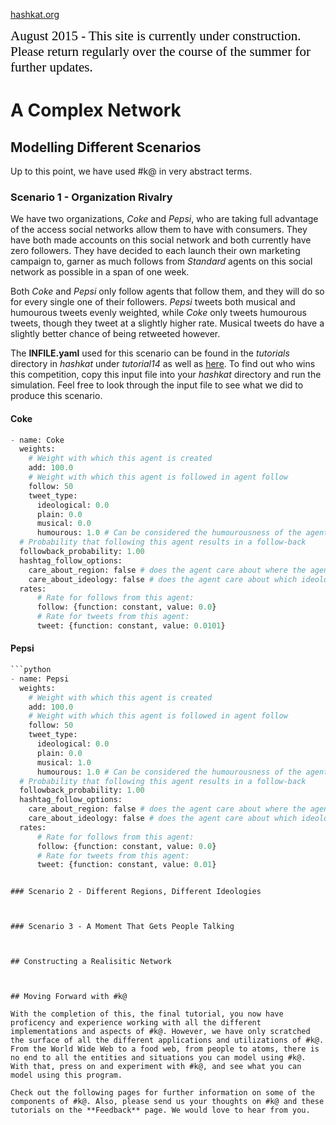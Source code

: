 [hashkat.org](http://hashkat.org)

<span style="color:black; font-family:Georgia; font-size:1.5em;">August 2015 - This site is currently under construction. Please return regularly over the course of the summer for further updates. </span>

# A Complex Network

## Modelling Different Scenarios

Up to this point, we have used #k@ in very abstract terms. 

### Scenario 1 - Organization Rivalry

We have two organizations, *Coke* and *Pepsi*, who are taking full advantage of the access social networks allow them to have with consumers. They have both made accounts on this social network and both currently have zero followers. They have decided to each launch their own marketing campaign to,  garner as much follows from *Standard* agents on this social network as possible in a span of one week.

Both *Coke* and *Pepsi* only follow agents that follow them, and they will do so for every single one of their followers. *Pepsi* tweets both musical and humourous tweets evenly weighted, while *Coke* only tweets humourous tweets, though they tweet at a slightly higher rate. Musical tweets do have a slightly better chance of being retweeted however.

The **INFILE.yaml** used for this scenario can be found in the *tutorials* directory in *hashkat* under *tutorial14* as well as [here](). To find out who wins this competition, copy this input file into your *hashkat* directory and run the simulation. Feel free to look through the input file to see what we did to produce this scenario.

#### Coke

```python
- name: Coke
  weights:
    # Weight with which this agent is created
    add: 100.0
    # Weight with which this agent is followed in agent follow
    follow: 50
    tweet_type:
      ideological: 0.0
      plain: 0.0
      musical: 0.0
      humourous: 1.0 # Can be considered the humourousness of the agent type
  # Probability that following this agent results in a follow-back
  followback_probability: 1.00
  hashtag_follow_options:
    care_about_region: false # does the agent care about where the agent they will follow is from?
    care_about_ideology: false # does the agent care about which ideology the agent has?
  rates:
      # Rate for follows from this agent:
      follow: {function: constant, value: 0.0}
      # Rate for tweets from this agent:
      tweet: {function: constant, value: 0.0101}
```

#### Pepsi

```python
```python
- name: Pepsi
  weights:
    # Weight with which this agent is created
    add: 100.0
    # Weight with which this agent is followed in agent follow
    follow: 50
    tweet_type:
      ideological: 0.0
      plain: 0.0
      musical: 1.0
      humourous: 1.0 # Can be considered the humourousness of the agent type
  # Probability that following this agent results in a follow-back
  followback_probability: 1.00
  hashtag_follow_options:
    care_about_region: false # does the agent care about where the agent they will follow is from?
    care_about_ideology: false # does the agent care about which ideology the agent has?
  rates:
      # Rate for follows from this agent:
      follow: {function: constant, value: 0.0}
      # Rate for tweets from this agent:
      tweet: {function: constant, value: 0.01}
```
```

### Scenario 2 - Different Regions, Different Ideologies



### Scenario 3 - A Moment That Gets People Talking



## Constructing a Realisitic Network



## Moving Forward with #k@

With the completion of this, the final tutorial, you now have proficency and experience working with all the different implementations and aspects of #k@. However, we have only scratched the surface of all the different applications and utilizations of #k@. From the World Wide Web to a food web, from people to atoms, there is no end to all the entities and situations you can model using #k@. With that, press on and experiment with #k@, and see what you can model using this program.

Check out the following pages for further information on some of the components of #k@. Also, please send us your thoughts on #k@ and these tutorials on the **Feedback** page. We would love to hear from you.
